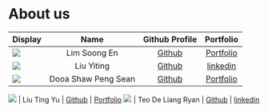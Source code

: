 # About us

Display |        Name         |               Github Profile                | Portfolio
--------|:-------------------:|:-------------------------------------------:|:---------:
![](https://i.ibb.co/fYkRH15/Hero-Image.png) |    Lim Soong En     |  [Github](https://github.com/soongensayo)   | [Portfolio](team/soongensayo.md)
![](https://i.ibb.co/w0Pfp4X/WIN-20240307-16-26-22-Pro.jpg) |     Liu Yiting      |    [Github](https://github.com/liuy1103)    | [linkedin](www.linkedin.com/in/liuy1103)
![](https://i.ibb.co/F4N8CXc/photo-2024-03-07-17-28-20.jpg) | Dooa Shaw Peng Sean |    [Github](https://github.com/seandooa)    | [Portfolio](team/seandooa.md)

![](https://i.ibb.co/P18rZQX/msg-826612051-262152.jpg) |     Liu Ting Yu     | [Github](https://github.com/tiffanyliu0220) | [Portfolio](team/tiffanyliu0220.md)
![](https://ibb.co/10SS3R2) |     Teo De Liang Ryan     | [Github](https://https://github.com/RyanTDL) | [linkedin](https://www.linkedin.com/in/ryan-teo/)